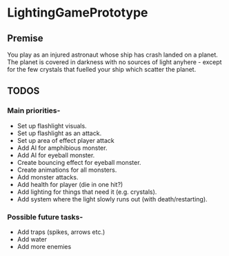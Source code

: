 # LightingGamePrototype

## Premise
You play as an injured astronaut whose ship has crash landed on a planet. The planet is covered in darkness with no sources of light anyhere - except for the few crystals that fuelled your ship which scatter the planet.

## TODOS

### Main priorities-
* Set up flashlight visuals.
* Set up flashlight as an attack.
* Set up area of effect player attack
* Add AI for amphibious monster.
* Add AI for eyeball monster.
* Create bouncing effect for eyeball monster.
* Create animations for all monsters.
* Add monster attacks.
* Add health for player (die in one hit?)
* Add lighting for things that need it (e.g. crystals).
* Add system where the light slowly runs out (with death/restarting).

### Possible future tasks-
* Add traps (spikes, arrows etc.)
* Add water
* Add more enemies 
